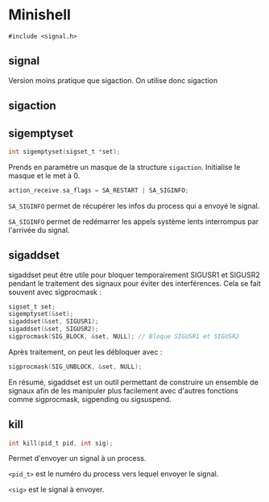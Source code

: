 # Minishell #

`#include <signal.h>`

## signal ##

Version moins pratique que sigaction. On utilise donc sigaction

## sigaction ##



## sigemptyset ##

```C
int sigemptyset(sigset_t *set);
```

Prends en paramètre un masque de la structure `sigaction`. Initialise le masque et le met à 0.

```C
action_receive.sa_flags = SA_RESTART | SA_SIGINFO;
```

`SA_SIGINFO` permet de récupérer les infos du process qui a envoyé le signal.

`SA_SIGINFO` permet de redémarrer les appels système lents interrompus par l'arrivée du signal.

## sigaddset ##

sigaddset peut être utile pour bloquer temporairement SIGUSR1 et SIGUSR2 pendant le traitement des signaux pour éviter des interférences. Cela se fait souvent avec sigprocmask :

```C
sigset_t set;
sigemptyset(&set);
sigaddset(&set, SIGUSR1);
sigaddset(&set, SIGUSR2);
sigprocmask(SIG_BLOCK, &set, NULL); // Bloque SIGUSR1 et SIGUSR2
```

Après traitement, on peut les débloquer avec :

```C
sigprocmask(SIG_UNBLOCK, &set, NULL);
```

En résumé, sigaddset est un outil permettant de construire un ensemble de signaux afin de les manipuler plus facilement avec d'autres fonctions comme sigprocmask, sigpending ou sigsuspend.

## kill ##

```C
int kill(pid_t pid, int sig);
```

Permet d'envoyer un signal à un process.

`<pid_t>` est le numéro du process vers lequel envoyer le signal.

`<sig>` est le signal à envoyer.
